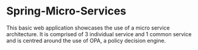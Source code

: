 # Spring-Micro-Services
This basic web application showcases the use of a micro service architecture. It is comprised of 3 individual service and 1 common service and is centred around the use of OPA, a policy decision engine.

